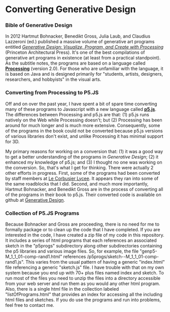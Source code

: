 <h1>Converting Generative Design</h1>

<h3> Bible of Generative Design</h3>

In 2012 Hartmut Bohnacker, Benedikt Gross, Julia Laub, and Claudius Lazzeroni (ed.) published a massive volume of generative art programs entitled <a href="http://onformative.com/work/book-generative-gestaltung"><i>Generative Design: Visualize, Program, and Create with Processing</i></a> (Princeton Architectural Press). It's one of the best compilations of generative art programs in existence (at least from a practical standpoint). As the subtitle notes, the programs are based on a language called <a href="https://processing.org/"><strong>Processing</strong></a> (version 2.0). For those who are unfamiliar with the language, it is based on Java and is designed primarily for "students, artists, designers, researchers, and hobbyists" in the visual arts.

<h3>Converting from Processing to P5.JS</h3>

Off and on over the past year, I have spent a bit of spare time converting many of these programs to Javascript with a new language called <a href="https://p5js.org"><strong>p5.js</strong></a>. The differences between Processing and p5.js are that: (1) p5.js runs natively on the Web while Processing doesn't; but (2) Processing has been around for much longer and is much more extensive. Consequently, some of the programs in the book could not be converted because p5.js versions of various libraries don't exist, and unlike Processing it has minimal support for 3D.

My primary reasons for working on a conversion that: (1) it was a good way to get a better understanding of the programs in <i>Generative Design</i>; (2) it enhanced my knowledge of p5.js; and (3) I thought no one was working on the conversion. So, that's what I get for thinking. There were actually 2 other efforts in progress. First, some of the programs had been converted by staff members at <a href = "http://www.lyceelecorbusier.eu/p5js/?p=2403">Le Corbusier Lycee</a>. It appears they ran into some of the same roadblocks that I did. Second, and much more importantly, Hartmut Bohnacker, and Benedikt Gross are in the process of converting all of the programs in their book to p5.js. Their converted code is available on github at 
<a href="https://github.com/generative-design">Generative Design</a>.

<h3>Collection of P5.JS Programs</h3>

Because Bohnacker and Gross are proceeding, there is no need for me to formally package or to clean up the code that I have completed. If you are interested in the code, I have created a zip file of my code in this repository. It includes a series of html programs that each references an associated sketch in the "p5progs" subdirectory along other subdirectories containing the p5 libraries and various image files. So, for example, the file "genp5-M_1_1_01-comp-rand1.html" references /p5progs/sketch--M_1_1_01-comp-rand1.js". This varies from the usual pattern of having a generic "index.html" file referencing a generic "sketch.js" file. I have trouble with that on my own system because you end up with 70+ plus files named index and sketch. To run most of the files you need to unzip the files into a directory accessible from your web server and run them as you would any other html program. Also, there is a single html file in the collection labeled "listOfPrograms.html" that provides an index for accessing all the including html files and sketches. If you do use the programs and run into problems, feel free to contact me. 
